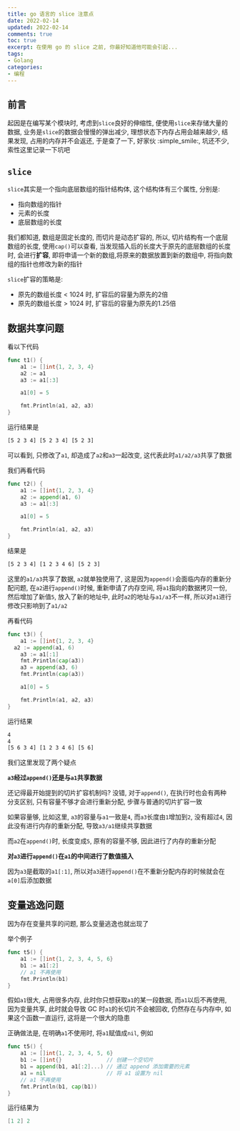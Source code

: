 ```yaml
---
title: go 语言的 slice 注意点
date: 2022-02-14            
updated: 2022-02-14        
comments: true              
toc: true                   
excerpt: 在使用 go 的 slice 之前, 你最好知道他可能会引起...
tags:                       
- Golang
categories:                 
- 编程
---
```


## 前言

起因是在编写某个模块时, 考虑到`slice`良好的伸缩性, 便使用`slice`来存储大量的数据, 业务是`slice`的数据会慢慢的弹出减少, 理想状态下内存占用会越来越少, 结果发现, 占用的内存并不会返还, 于是查了一下, 好家伙 :simple_smile:, 坑还不少, 索性这里记录一下坑吧

## `slice`

`slice`其实是一个指向底层数组的指针结构体, 这个结构体有三个属性, 分别是:

- 指向数组的指针
- 元素的长度
- 底层数组的长度

我们都知道, 数组是固定长度的, 而切片是动态扩容的, 所以, 切片结构有一个底层数组的长度, 使用`cap()`可以查看, 当发现插入后的长度大于原先的底层数组的长度时, 会进行**扩容**, 即将申请一个新的数组,将原来的数据放置到新的数组中, 将指向数组的指针也修改为新的指针

`slice`扩容的策略是:

- 原先的数组长度 < 1024 时, 扩容后的容量为原先的2倍
- 原先的数组长度 > 1024 时, 扩容后的容量为原先的1.25倍

## 数据共享问题

看以下代码

``` go
func t1() {
	a1 := []int{1, 2, 3, 4}
	a2 := a1
	a3 := a1[:3]

	a1[0] = 5

	fmt.Println(a1, a2, a3)
}
```

运行结果是

``` bash
[5 2 3 4] [5 2 3 4] [5 2 3]
```

可以看到, 只修改了`a1`, 却造成了`a2`和`a3`一起改变, 这代表此时`a1/a2/a3`共享了数据

我们再看代码

``` go
func t2() {
	a1 := []int{1, 2, 3, 4}
	a2 := append(a1, 6)
	a3 := a1[:3]

	a1[0] = 5

	fmt.Println(a1, a2, a3)
}
```

结果是

``` bash
[5 2 3 4] [1 2 3 4 6] [5 2 3]
```

这里的`a1/a3`共享了数据, `a2`就单独使用了, 这是因为`append()`会面临内存的重新分配问题, 在`a2`进行`append()`时候, 重新申请了内存空间, 将`a1`指向的数据拷贝一份, 然后增加了新值`5`, 放入了新的地址中, 此时`a2`的地址与`a1/a3`不一样, 所以对`a1`进行修改只影响到了`a1/a2`

再看代码

``` go
func t3() {
	a1 := []int{1, 2, 3, 4}
  a2 := append(a1, 6)
	a3 := a1[:1]
	fmt.Println(cap(a3))
	a3 = append(a3, 6)
	fmt.Println(cap(a3))

	a1[0] = 5

	fmt.Println(a1, a2, a3)
}
```

运行结果

``` bash
4
4
[5 6 3 4] [1 2 3 4 6] [5 6]
```

我们这里发现了两个疑点

**`a3`经过`append()`还是与`a1`共享数据**

还记得最开始提到的切片扩容机制吗? 没错, 对于`append()`, 在执行时也会有两种分支区别, 只有容量不够才会进行重新分配, 步骤与普通的切片扩容一致

如果容量够, 比如这里, `a3`的容量与`a1`一致是`4`, 而`a3`长度由`1`增加到`2`, 没有超过`4`, 因此没有进行内存的重新分配, 导致`a3/a1`继续共享数据

而`a2`在`append()`时, 长度变成`5`, 原有的容量不够, 因此进行了内存的重新分配

**对`a3`进行`append()`在`a1`的中间进行了数值插入**

因为`a3`是截取的`a1[:1]`, 所以对`a3`进行`append()`在不重新分配内存的时候就会在`a[0]`后添加数据

## 变量逃逸问题

因为存在变量共享的问题, 那么变量逃逸也就出现了

举个例子

``` go
func t5() {
	a1 := []int{1, 2, 3, 4, 5, 6}
	b1 := a1[:2]
	// a1 不再使用
	fmt.Println(b1)
}
```

假如`a1`很大, 占用很多内存, 此时你只想获取`a1`的某一段数据, 而`a1`以后不再使用, 因为变量共享, 此时就会导致 GC 时`a1`的长切片不会被回收, 仍然存在与内存中, 如果这个函数一直运行, 这将是一个很大的隐患

正确做法是, 在明确`a1`不使用时, 将`a1`赋值成`nil`, 例如

``` go
func t5() {
	a1 := []int{1, 2, 3, 4, 5, 6}
	b1 := []int{}              // 创建一个空切片
	b1 = append(b1, a1[:2]...) // 通过 append 添加需要的元素
	a1 = nil                   // 将 a1 设置为 nil
	// a1 不再使用
	fmt.Println(b1, cap(b1))
}
```

运行结果为

``` go
[1 2] 2
```

